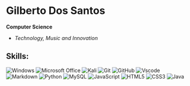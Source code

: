 # Gilberto Dos Santos

**Computer Science**

* *Technology, Music and Innovation*


## Skills:

![Windows](https://img.shields.io/badge/Windows-000?style=for-the-badge&logo=windows&logoColor=2CA5E0)  ![Microsoft Office](https://img.shields.io/badge/Microsoft_Office-D83B01?style=for-the-badge&logo=microsoft-office&logoColor=white)    ![Kali](https://img.shields.io/badge/Kali-268BEE?style=for-the-badge&logo=kalilinux&logoColor=white)  ![Git](https://img.shields.io/badge/GIT-E44C30?style=for-the-badge&logo=git&logoColor=white) ![GitHub](https://img.shields.io/badge/github-%23121011.svg?style=for-the-badge&logo=github&logoColor=white)  ![Vscode](https://img.shields.io/badge/Vscode-007ACC?style=for-the-badge&logo=visual-studio-code&logoColor=white)    ![Markdown](https://img.shields.io/badge/Markdown-000?style=for-the-badge&logo=markdown)  ![Python](https://img.shields.io/badge/python-3670A0?style=for-the-badge&logo=python&logoColor=ffdd54)     ![MySQL](https://img.shields.io/badge/MySQL-00000F?style=for-the-badge&logo=mysql&logoColor=white)    ![JavaScript](https://img.shields.io/badge/JavaScript-F7DF1E?style=for-the-badge&logo=javascript&logoColor=black)  ![HTML5](https://img.shields.io/badge/HTML5-E34F26?style=for-the-badge&logo=html5&logoColor=white)    ![CSS3](https://img.shields.io/badge/CSS3-1572B6?style=for-the-badge&logo=css3&logoColor=white)  ![Java](https://img.shields.io/badge/java-%23ED8B00.svg?style=for-the-badge&logo=openjdk&logoColor=white)

